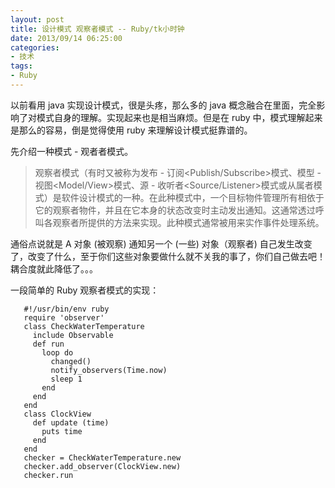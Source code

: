 ```yaml
---
layout: post
title: 设计模式 观察者模式 -- Ruby/tk小时钟
date: 2013/09/14 06:25:00
categories:
- 技术
tags:
- Ruby
---
```


以前看用 java 实现设计模式，很是头疼，那么多的 java 概念融合在里面，完全影响了对模式自身的理解。实现起来也是相当麻烦。但是在 ruby 中，模式理解起来是那么的容易，倒是觉得使用 ruby 来理解设计模式挺靠谱的。

先介绍一种模式 - 观者者模式。

> 观察者模式（有时又被称为发布 - 订阅<Publish/Subscribe>模式、模型 - 视图<Model/View>模式、源 - 收听者<Source/Listener>模式或从属者模式）是软件设计模式的一种。在此种模式中，一个目标物件管理所有相依于它的观察者物件，并且在它本身的状态改变时主动发出通知。这通常透过呼叫各观察者所提供的方法来实现。此种模式通常被用来实作事件处理系统。

通俗点说就是 A 对象 (被观察) 通知另一个 (一些) 对象（观察者) 自己发生改变了，改变了什么，至于你们这些对象要做什么就不关我的事了，你们自己做去吧！耦合度就此降低了。。。

一段简单的 Ruby 观察者模式的实现：

```
   #!/usr/bin/env ruby
   require 'observer'
   class CheckWaterTemperature
     include Observable
     def run
       loop do
         changed()
         notify_observers(Time.now)
         sleep 1
       end
     end
   end
   class ClockView
     def update (time)
       puts time
     end
   end
   checker = CheckWaterTemperature.new
   checker.add_observer(ClockView.new)
   checker.run
```
